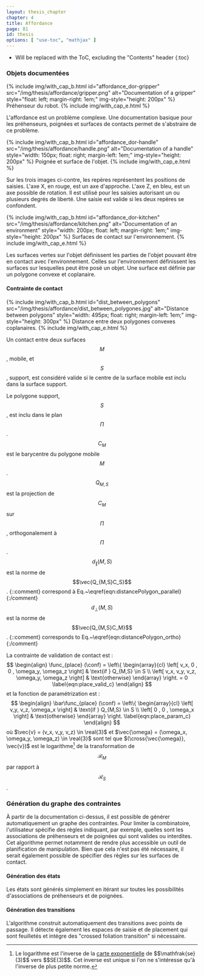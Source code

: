 ```yaml
---
layout: thesis_chapter
chapter: 4
title: Affordance
page: 81
id: thesis
options: [ "use-toc", "mathjax" ]
---
```


* Will be replaced with the ToC, excluding the "Contents" header
{:toc}

### Objets documentées

{% include img/with_cap_b.html
 id="affordance_dor-gripper"
 src="/img/thesis/affordance/gripper.png"
 alt="Documentation of a gripper"
 style="float: left; margin-right: 1em;"
 img-style="height: 200px" %}
Préhenseur du robot.
{% include img/with_cap_e.html %}

L'affordance est un problème complexe.
Une documentation basique pour les préhenseurs, poignées et surfaces de contacts
permet de s'abstraire de ce problème.

{% include img/with_cap_b.html
 id="affordance_dor-handle"
 src="/img/thesis/affordance/handle.png"
 alt="Documentation of a handle"
 style="width: 150px; float: right; margin-left: 1em;"
 img-style="height: 200px" %}
Poignée et surface de l'objet.
{% include img/with_cap_e.html %}

Sur les trois images ci-contre, les repères représentent les positions de saisies.
L'axe X, en rouge, est un axe d'approche.
L'axe Z, en bleu, est un axe possible de rotation.
Il est utilisé pour les saisies autorisant un ou plusieurs degrés de liberté.
Une saisie est valide si les deux repères se confondent.

{% include img/with_cap_b.html
 id="affordance_dor-kitchen"
 src="/img/thesis/affordance/kitchen.png"
 alt="Documentation of an environment"
 style="width: 200px; float: left; margin-right: 1em;"
 img-style="height: 200px" %}
Surfaces de contact sur l'environnement.
{% include img/with_cap_e.html %}

Les surfaces vertes sur l'objet définissent les parties de l'objet pouvant être en contact avec l'environnement.
Celles sur l'environnement définissent les surfaces sur lesquelles peut être posé un objet.
Une surface est définie par un polygone convexe et coplanaire.

#### Contrainte de contact

{% include img/with_cap_b.html
 id="dist_between_polygons"
 src="/img/thesis/affordance/dist_between_polygones.jpg"
 alt="Distance between polygons"
 style="width: 495px; float: right; margin-left: 1em;"
 img-style="height: 300px" %}
Distance entre deux polygones convexes coplanaires.
{% include img/with_cap_e.html %}

Un contact entre deux surfaces $$M$$, mobile, et $$S$$, support, est considéré valide si le centre
de la surface mobile est inclu dans la surface support.

Le polygone support, $$S$$, est inclu dans le plan $$\Pi$$.
$$C_M$$ est le barycentre du polygone mobile $$M$$.
$$Q_{M,S}$$ est la projection de $$C_M$$ sur $$\Pi$$, orthogonalement à $$\Pi$$.
$$d_{\parallel} (M, S)$$ est la norme de $$\vec{Q_{M,S}C_S}$$.
{::comment} correspond à Eq.~\eqref{eqn:distancePolygon_parallel} {:/comment}
$$d_{\bot} (M, S)$$ est la norme de $$\vec{Q_{M,S}C_M}$$.
{::comment} corresponds to Eq.~\eqref{eqn:distancePolygon_ortho} {:/comment}

La contrainte de validation de contact est :
$$
\begin{align}
  \func_{place} (\conf) =
                            \left\{
                              \begin{array}{cl}
                                \left[ v_x, 0  , 0  , \omega_y, \omega_z \right] & \text{if } Q_{M,S} \in S \\
                                \left[ v_x, v_y, v_z, \omega_y, \omega_z \right] & \text{otherwise}
                            \end{array}
                            \right. = 0
  \label{eqn:place_valid_c}
\end{align}
$$
et la fonction de paramétrization est :
$$
\begin{align}
  \bar\func_{place} (\conf) =
                            \left\{
                              \begin{array}{cl}
                                \left[ v_y, v_z, \omega_x \right] & \text{if } Q_{M,S} \in S \\
                                \left[ 0  , 0  , \omega_x \right] & \text{otherwise}
                            \end{array}
                            \right.
  \label{eqn:place_param_c}
\end{align}
$$
où $\vec{v} = (v_x, v_y, v_z) \in \real{3}$ et $\vec{\omega} = (\omega_x, \omega_y, \omega_z) \in \real{3}$
sont tel que $(\cross{\vec{\omega}}, \vec{v})$ est le logarithme[^logarithme] de la transformation de 
$$\mathcal{R}_M$$ par rapport à $$\mathcal{R}_S$$.

### Génération du graphe des contraintes

À partir de la documentation ci-dessus, il est possible de générer automatiquement un graphe des contraintes.
Pour limiter la combinatoire, l'utilisateur spécifie des règles indiquant,
par exemple, quelles sont les associations de préhenseurs et de poignées qui sont
valides ou interdites.
Cet algorithme permet notamment de rendre plus accessible un outil de planification de manipulation.
Bien que cela n'est pas été nécessaire, il serait également possible de spécifier des règles sur les surfaces de contact.

#### Génération des états

Les états sont générés simplement en itérant sur toutes les possibilités d'associations de préhenseurs
et de poignées.

#### Génération des transitions

L'algorithme construit automatiquement des transitions avec points de passage.
Il détecte également les espaces de saisie et de placement qui sont feuilletés
et intégre des "crossed foliation transition" si nécessaire.

[^logarithme]: Le logarithme est l'inverse de la
               [carte exponentielle](https://en.wikipedia.org/wiki/Exponential_map_(Lie_theory))
               de $$\mathfrak{se}(3)$$ vers $$SE(3)$$.
               Cet inverse est unique si l'on ne s'intéresse qu'à l'inverse de plus petite norme.
